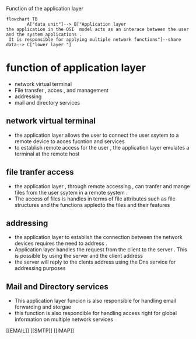 Function of the application layer 
``` mermaid 
flowchart TB
		A["data unit"]--> B["Application layer   
the application in the OSI  model acts as an interace between the user and the system applications .
 It is responsible for applying multiple network functions"]--share data--> C["lower layer "]

```

# function of application layer 
- network virtual terminal 
- File transfer , acces , and management 
- addressing 
- mail and directory services 
## network virtual terminal 
- the application layer allows the user to connect the user ssytem to a remote device to acces fucntion and services 
- to establish remote access for the user , the application layer emulates a terminal at the remote host 
## file tranfer access 
- the application layer , through remote accessing , can tranfer and mange files from the user ssytem in a remote system . 
- The access of files is handles in terms of file attributes such as file structures and the functions appledto the files and their features 

## addressing 
- the application layer to establish the connection between the network devices requires the need to address . 
- Application layer handles the request from the client to the server . This is possible by using the server and the client address 
- the server will reply to the clents address using the Dns service for addressing purposes 
## Mail and Directory services 
- This application layer funcion is also responsible for handling email forwarding and storgae 
- this function is also respondible for handling access right for global information on multiple network services 

[[EMAIL]]
[[SMTP]]
[[IMAP]]